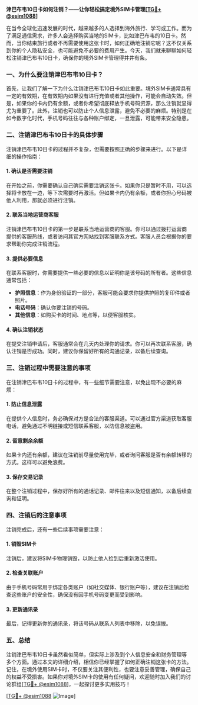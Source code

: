 **津巴布韦10日卡如何注销？——让你轻松搞定境外SIM卡管理[[TG💪+ @esim1088](https://t.me/s/esim1088)]**

在当今全球化迅速发展的时代，越来越多的人选择到海外旅行、学习或工作。而为了满足通信需求，许多人会选择购买当地的SIM卡，比如津巴布韦的10日卡。然而，当你结束旅行或者不再需要使用这张卡时，如何正确地注销它呢？这不仅关系到你的个人隐私安全，也可能避免不必要的费用产生。今天，我们就来聊聊如何轻松注销津巴布韦10日卡，确保你的境外SIM卡管理得井井有条。

### 一、为什么要注销津巴布韦10日卡？

首先，让我们了解一下为什么注销津巴布韦10日卡如此重要。境外SIM卡通常具有一定的有效期，在有效期内如果没有进行充值或者其他操作，可能会自动失效。但是，如果你的卡内仍有余额，或者你希望彻底释放手机号码资源，那么注销就显得尤为重要了。此外，注销也可以防止个人信息泄露，避免不必要的麻烦。特别是在如今数字化时代，手机号码往往与各种账户绑定，一旦泄露，可能带来安全隐患。

### 二、注销津巴布韦10日卡的具体步骤

注销津巴布韦10日卡的过程并不复杂，但需要按照正确的步骤来进行。以下是详细的操作指南：

#### 1. 确认是否需要注销

在开始之前，你需要确认自己确实需要注销这张卡。如果你只是暂时不用，可以选择将卡放在一边，等下次需要时再激活。但如果卡内仍有余额，或者你担心号码被他人利用，那就必须进行注销。

#### 2. 联系当地运营商客服

注销津巴布韦10日卡的第一步是联系当地运营商的客服。你可以通过拨打运营商提供的客服热线，或者访问其官方网站找到客服联系方式。客服人员会根据你的要求帮助你完成注销流程。

#### 3. 提供必要信息

在联系客服时，你需要提供一些必要的信息以证明你是该号码的所有者。这些信息通常包括：
- **护照信息**：作为身份验证的一部分，客服可能会要求你提供护照的复印件或者照片。
- **电话号码**：确认你要注销的号码。
- **其他信息**：如购买卡的时间、地点等，以便客服核实。

#### 4. 确认注销状态

在提交注销申请后，客服通常会在几天内处理你的请求。你可以再次联系客服，确认注销是否成功。同时，建议你保留好所有的沟通记录，以备后续查询。

### 三、注销过程中需要注意的事项

在注销津巴布韦10日卡的过程中，有一些细节需要注意，以免出现不必要的麻烦：

#### 1. 防止信息泄露

在提供个人信息时，务必确保对方是合法的客服渠道。可以通过官方渠道获取客服电话，避免通过不明链接或短信联系客服，以防信息被盗用。

#### 2. 留意剩余余额

如果卡内还有余额，建议在注销前尽量使用完毕，或者询问客服是否有余额转移的方式。这样可以避免浪费。

#### 3. 保存交易记录

在整个注销过程中，保存好所有的通话记录、邮件往来以及短信通知，以备后续查询和证明。

### 四、注销后的注意事项

注销完成后，还有一些后续事项需要注意：

#### 1. 销毁SIM卡

注销后，建议将SIM卡物理销毁，以防止他人捡到后重新激活使用。

#### 2. 检查关联账户

由于手机号码常用于绑定各类账户（如社交媒体、银行账户等），建议在注销后检查这些账户的安全性，确保没有因手机号码变更而受到影响。

#### 3. 更新通讯录

最后，记得更新你的通讯录，将该号码从联系人列表中移除，以免误拨。

### 五、总结

注销津巴布韦10日卡虽然看似简单，但实际上涉及到个人信息安全和财务管理等多个方面。通过本文的详细介绍，相信你已经掌握了如何正确注销这张卡的方法。记住，在境外使用SIM卡时，不仅要关注其便利性，也要注意妥善管理，确保自己的权益不受损害。如果你对境外SIM卡的使用有任何疑问，欢迎随时加入我们的讨论群组[[TG💪+ @esim1088](https://t.me/s/esim1088)]，一起探讨更多实用技巧！

[[TG💪+ @esim1088](https://t.me/s/esim1088) ![Image](https://i.postimg.cc/4NQfJmqS/Snipaste-2025-05-13-00-14-12.png)]